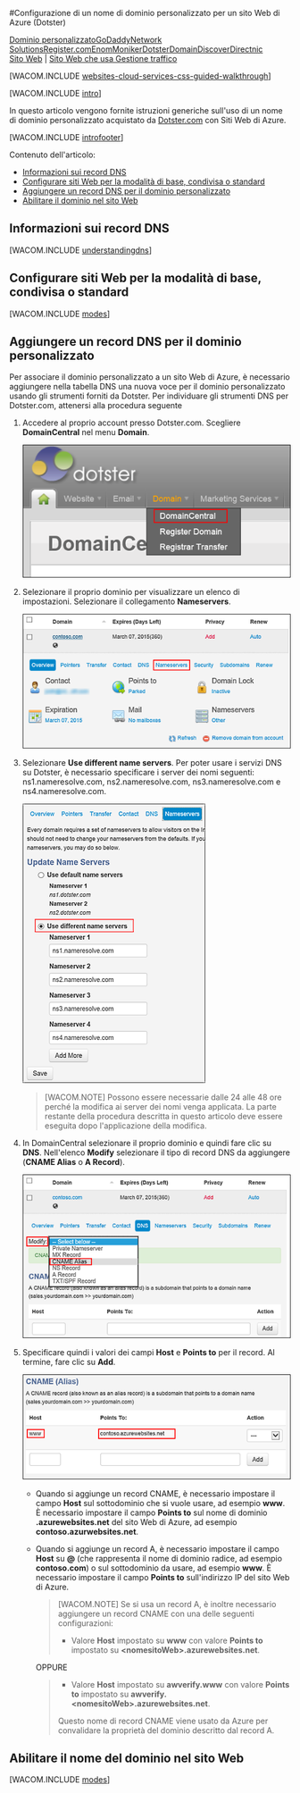 ﻿<properties title="Learn how to configure an Azure website to use a domain name registered with Dotster" pageTitle="Configurare un nome di dominio Dotster per un sito Web di Azure" metaKeywords="Azure, Azure Web Sites, Dotster" description="Learn how to configure an Azure website to use a domain name registered with Dotster" services="web-sites" documentationCenter="" authors="larryfr,jroth" manager="wpickett" />

<tags ms.service="web-sites" ms.workload="web" ms.tgt_pltfrm="na" ms.devlang="na" ms.topic="article" ms.date="09/17/2014" ms.author="larryfr,jroth" />

#Configurazione di un nome di dominio personalizzato per un sito Web di Azure (Dotster)

<div class="dev-center-tutorial-selector sublanding"><a href="/it-it/documentation/articles/web-sites-custom-domain-name" title="Custom Domain">Dominio personalizzato</a><a href="/it-it/documentation/articles/web-sites-godaddy-custom-domain-name" title="GoDaddy">GoDaddy</a><a href="/it-it/documentation/articles/web-sites-network-solutions-custom-domain-name" title="Network Solutions">Network Solutions</a><a href="/it-it/documentation/articles/web-sites-registerdotcom-custom-domain-name" title="Register.com">Register.com</a><a href="/it-it/documentation/articles/web-sites-enom-custom-domain-name" title="Enom">Enom</a><a href="/it-it/documentation/articles/web-sites-moniker-custom-domain-name" title="Moniker">Moniker</a><a href="/it-it/documentation/articles/web-sites-dotster-custom-domain-name" title="Dotster" class="current">Dotster</a><a href="/it-it/documentation/articles/web-sites-domaindiscover-custom-domain-name" title="DomainDiscover">DomainDiscover</a><a href="/it-it/documentation/articles/web-sites-directnic-custom-domain-name" title="Directnic">Directnic</a></div>
<div class="dev-center-tutorial-subselector"><a href="/it-it/documentation/articles/web-sites-dotster-custom-domain-name/" title="Websites" class="current">Sito Web</a> | <a href="/it-it/documentation/articles/web-sites-dotster-traffic-manager-custom-domain-name/" title="Website using Traffic Manager">Sito Web che usa Gestione traffico</a></div>

[WACOM.INCLUDE [websites-cloud-services-css-guided-walkthrough](../includes/websites-cloud-services-css-guided-walkthrough.md)]

[WACOM.INCLUDE [intro](../includes/custom-dns-web-site-intro.md)]

In questo articolo vengono fornite istruzioni generiche sull'uso di un nome di dominio personalizzato acquistato da [Dotster.com](https://dotster.com) con Siti Web di Azure.

[WACOM.INCLUDE [introfooter](../includes/custom-dns-web-site-intro-notes.md)]

Contenuto dell'articolo:

-   [Informazioni sui record DNS](#understanding-records)
-   [Configurare siti Web per la modalità di base, condivisa o standard](#bkmk_configsharedmode)
-   [Aggiungere un record DNS per il dominio personalizzato](#bkmk_configurecname)
-   [Abilitare il dominio nel sito Web](#enabledomain)

<h2><a name="understanding-records"></a>Informazioni sui record DNS</h2>

[WACOM.INCLUDE [understandingdns](../includes/custom-dns-web-site-understanding-dns-raw.md)]

<h2><a name="bkmk_configsharedmode"></a>Configurare siti Web per la modalità di base, condivisa o standard</h2>

[WACOM.INCLUDE [modes](../includes/custom-dns-web-site-modes.md)]

<a name="bkmk_configurecname"></a><h2>Aggiungere un record DNS per il dominio personalizzato</h2>

Per associare il dominio personalizzato a un sito Web di Azure, è necessario aggiungere nella tabella DNS una nuova voce per il dominio personalizzato usando gli strumenti forniti da Dotster. Per individuare gli strumenti DNS per Dotster.com, attenersi alla procedura seguente

1. Accedere al proprio account presso Dotster.com. Scegliere **DomainCentral** nel menu **Domain**.

    ![Domain Central Dotster Menu](.\media\web-sites-dotster-custom-domain-name\Dotster_DomainCentralMenu.png)

2. Selezionare il proprio dominio per visualizzare un elenco di impostazioni. Selezionare il collegamento **Nameservers**.

    ![Dotster Domain Configuration Options](.\media\web-sites-dotster-custom-domain-name\Dotster_DomainMenu.png)

3. Selezionare **Use different name servers**. Per poter usare i servizi DNS su Dotster, è necessario specificare i server dei nomi seguenti: ns1.nameresolve.com, ns2.nameresolve.com, ns3.nameresolve.com e ns4.nameresolve.com.

    ![Dotster Domain Configuration Options](.\media\web-sites-dotster-custom-domain-name\Dotster_Nameservers.png)

    > [WACOM.NOTE] Possono essere necessarie dalle 24 alle 48 ore perché la modifica ai server dei nomi venga applicata. La parte restante della procedura descritta in questo articolo deve essere eseguita dopo l'applicazione della modifica.

4. In DomainCentral selezionare il proprio dominio e quindi fare clic su **DNS**. Nell'elenco **Modify** selezionare il tipo di record DNS da aggiungere (**CNAME Alias** o **A Record**). 

    ![Dotster Domain Configuration Options](.\media\web-sites-dotster-custom-domain-name\Dotster_DNS.png)

5. Specificare quindi i valori dei campi **Host** e **Points to** per il record. Al termine, fare clic su **Add**.

    ![Dotster Domain Configuration Options](.\media\web-sites-dotster-custom-domain-name\Dotster_DNS_CNAME.png)
 
    * Quando si aggiunge un record CNAME, è necessario impostare il campo **Host** sul sottodominio che si vuole usare, ad esempio **www**. È necessario impostare il campo **Points to** sul nome di dominio **.azurewebsites.net** del sito Web di Azure, ad esempio **contoso.azurwebsites.net**.

    * Quando si aggiunge un record A, è necessario impostare il campo **Host** su **@** (che rappresenta il nome di dominio radice, ad esempio **contoso.com**) o sul sottodominio da usare, ad esempio **www**. È necessario impostare il campo **Points to** sull'indirizzo IP del sito Web di Azure.

		> [WACOM.NOTE] Se si usa un record A, è inoltre necessario aggiungere un record CNAME con una delle seguenti configurazioni:
		> 
		> * Valore **Host** impostato su **www** con valore **Points to** impostato su **&lt;nomesitoWeb&gt;.azurewebsites.net**.
		> 
		OPPURE
		> 
		> * Valore **Host** impostato su **awverify.www** con valore **Points to** impostato su **awverify.&lt;nomesitoWeb&gt;.azurewebsites.net**.
		> 
		> Questo nome di record CNAME viene usato da Azure per convalidare la proprietà del dominio descritto dal record A.


<h2><a name="enabledomain"></a>Abilitare il nome del dominio nel sito Web</h2>

[WACOM.INCLUDE [modes](../includes/custom-dns-web-site-enable-on-web-site.md)]
